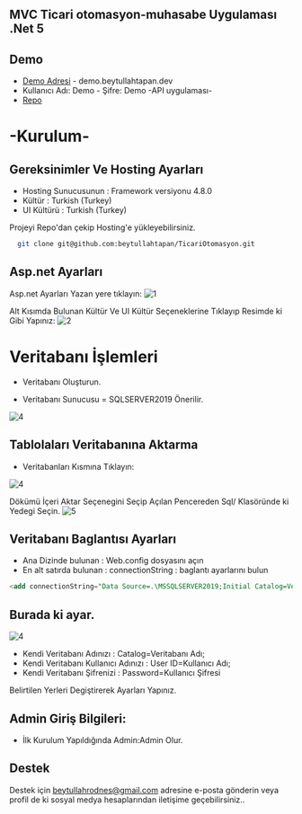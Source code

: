 
## MVC Ticari otomasyon-muhasabe Uygulaması .Net 5

## Demo

-  [Demo Adresi](https://demo.beytullahtapan.dev) - demo.beytullahtapan.dev
- Kullanıcı Adı: Demo - Şifre: Demo
  -API uygulaması-
-  [Repo](https://github.com/beytullahtapan/TicariOtomasyonAPI)

#  -Kurulum-

## Gereksinimler Ve Hosting Ayarları
- Hosting Sunucusunun : Framework versiyonu 4.8.0 
- Kültür : Turkish (Turkey)
- UI Kültürü : Turkish (Turkey)

Projeyi Repo'dan çekip Hosting'e yükleyebilirsiniz.

```bash
  git clone git@github.com:beytullahtapan/TicariOtomasyon.git
```
## Asp.net Ayarları

Asp.net Ayarları Yazan yere tıklayın:
![1](https://demo.beytullahtapan.dev/img/1.png)

Alt Kısımda Bulunan Kültür Ve UI Kültür Seçeneklerine Tıklayıp Resimde ki Gibi Yapınız:
![2](https://demo.beytullahtapan.dev/img/3.png)

# Veritabanı İşlemleri

- Veritabanı Oluşturun.

-  Veritabanı Sunucusu = SQLSERVER2019 Önerilir.

![4](https://demo.beytullahtapan.dev/img/4.png)

## Tablolaları Veritabanına Aktarma

- Veritabanları Kısmına Tıklayın:

![4](https://demo.beytullahtapan.dev/img/vb1.png)

Dökümü İçeri Aktar Seçenegini Seçip Açılan Pencereden Sql/ Klasöründe ki Yedegi Seçin.
![5](https://demo.beytullahtapan.dev/img/vb2.png)

## Veritabanı Baglantısı Ayarları

- Ana Dizinde bulunan :  Web.config dosyasını açın
- En alt satırda bulunan : connectionString : baglantı ayarlarını bulun
```sql
<add connectionString="Data Source=.\MSSQLSERVER2019;Initial Catalog=VeritabanıAdı;User ID=Kullanıcıadı;Password=KullanıcıŞifresi" name="Context" providerName="System.Data.SqlClient" />
```
## Burada ki ayar.
![4](https://demo.beytullahtapan.dev/img/5.png)
- Kendi Veritabanı Adınızı : Catalog=Veritabanı Adı;
- Kendi Veritabanı Kullanıcı Adınızı : User ID=Kullanıcı Adı;
- Kendi Veritabanı Şifrenizi : Password=Kullanıcı Şifresi

Belirtilen Yerleri Degiştirerek Ayarları Yapınız.

  ## Admin Giriş Bilgileri:
- İlk Kurulum Yapıldığında Admin:Admin Olur.

## Destek

Destek için beytullahrodnes@gmail.com adresine e-posta gönderin veya profil de ki sosyal medya hesaplarından iletişime geçebilirsiniz..
